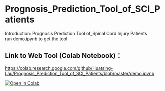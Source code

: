 <!-- #region -->
# Prognosis_Prediction_Tool_of_SCI_Patients
Introduction: Prognosis Prediction Tool of_Spinal Cord Injury Patients  
run demo.ipynb to get the tool  


## Link to Web Tool (Colab Notebook)：  
https://colab.research.google.com/github/Huatsing-Lau/Prognosis_Prediction_Tool_of_SCI_Patients/blob/master/demo.ipynb

[![Open In Colab](https://colab.research.google.com/assets/colab-badge.svg)](https://colab.research.google.com/github/Huatsing-Lau/Prognosis_Prediction_Tool_of_SCI_Patients/blob/master/demo.ipynb)
<!-- #endregion -->
